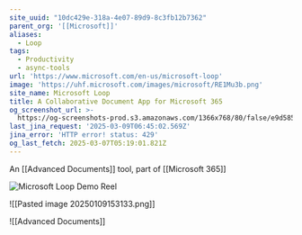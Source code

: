 ```yaml
---
site_uuid: "10dc429e-318a-4e07-89d9-8c3fb12b7362"
parent_org: '[[Microsoft]]'
aliases:
  - Loop
tags:
  - Productivity
  - async-tools
url: 'https://www.microsoft.com/en-us/microsoft-loop'
image: 'https://uhf.microsoft.com/images/microsoft/RE1Mu3b.png'
site_name: Microsoft Loop
title: A Collaborative Document App for Microsoft 365
og_screenshot_url: >-
  https://og-screenshots-prod.s3.amazonaws.com/1366x768/80/false/e9d5855054048f1e4724f07e587368948a9ea7e4305876427ff65a5747ce2975.jpeg
last_jina_request: '2025-03-09T06:45:02.569Z'
jina_error: 'HTTP error! status: 429'
og_last_fetch: 2025-03-07T05:19:01.821Z
---
```


An [[Advanced Documents]] tool, part of [[Microsoft 365]]

![Microsoft Loop Demo Reel](https://s7d2.scene7.com/is/content/microsoftcorp/00%20SlashmenuHd_video_en-us-0x720-3266k)

![[Pasted image 20250109153133.png]]

![[Advanced Documents]]
